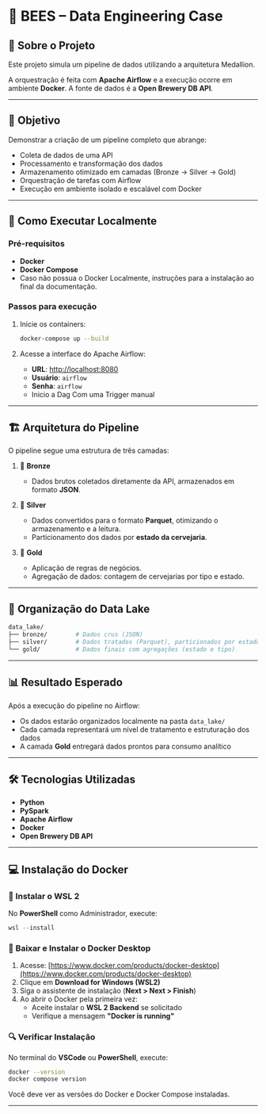 # 🍺 BEES – Data Engineering Case

## 📌 Sobre o Projeto

Este projeto simula um pipeline de dados utilizando a arquitetura Medallion.

A orquestração é feita com **Apache Airflow** e a execução ocorre em ambiente **Docker**. A fonte de dados é a **Open Brewery DB API**.

---

## 🎯 Objetivo

Demonstrar a criação de um pipeline completo que abrange:

- Coleta de dados de uma API
- Processamento e transformação dos dados
- Armazenamento otimizado em camadas (Bronze → Silver → Gold)
- Orquestração de tarefas com Airflow
- Execução em ambiente isolado e escalável com Docker

---

## 🚀 Como Executar Localmente

### Pré-requisitos

- **Docker**
- **Docker Compose**
- Caso não possua o Docker Localmente, instruções para a instalação ao final da documentação.
### Passos para execução

1. Inicie os containers:
   ```bash
   docker-compose up --build
   ```

2. Acesse a interface do Apache Airflow:
   - **URL**: [http://localhost:8080](http://localhost:8080)
   - **Usuário**: `airflow`
   - **Senha**: `airflow`
   - Inicio a Dag Com uma Trigger manual

---

## 🏗️ Arquitetura do Pipeline

O pipeline segue uma estrutura de três camadas:

1. 🔹 **Bronze**  
   - Dados brutos coletados diretamente da API, armazenados em formato **JSON**.

2. 🔸 **Silver**  
   - Dados convertidos para o formato **Parquet**, otimizando o armazenamento e a leitura.
   - Particionamento dos dados por **estado da cervejaria**.

3. 🏅 **Gold**  
   - Aplicação de regras de negócios.
   - Agregação de dados: contagem de cervejarias por tipo e estado.

---

## 📂 Organização do Data Lake

```bash
data_lake/
├── bronze/        # Dados crus (JSON)
├── silver/        # Dados tratados (Parquet), particionados por estado
└── gold/          # Dados finais com agregações (estado e tipo)
```

---

## 📊 Resultado Esperado

Após a execução do pipeline no Airflow:

- Os dados estarão organizados localmente na pasta `data_lake/`
- Cada camada representará um nível de tratamento e estruturação dos dados
- A camada **Gold** entregará dados prontos para consumo analítico

---

## 🛠️ Tecnologias Utilizadas

- **Python**
- **PySpark**
- **Apache Airflow**
- **Docker**
- **Open Brewery DB API**

---

## 💻 Instalação do Docker

### 🧱 Instalar o WSL 2

No **PowerShell** como Administrador, execute:

```powershell
wsl --install
```

### 🐳 Baixar e Instalar o Docker Desktop

1. Acesse: [https://www.docker.com/products/docker-desktop](https://www.docker.com/products/docker-desktop)
2. Clique em **Download for Windows (WSL2)**
3. Siga o assistente de instalação (**Next > Next > Finish**)
4. Ao abrir o Docker pela primeira vez:
   - Aceite instalar o **WSL 2 Backend** se solicitado
   - Verifique a mensagem **"Docker is running"**

### 🔍 Verificar Instalação

No terminal do **VSCode** ou **PowerShell**, execute:

```bash
docker --version
docker compose version
```

Você deve ver as versões do Docker e Docker Compose instaladas.

---

